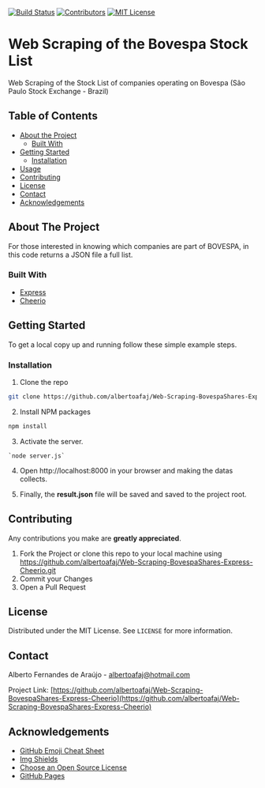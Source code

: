 [![Build Status][build-shield]]()
[![Contributors][contributors-shield]]()
[![MIT License][license-shield]][license-url]

# Web Scraping of the Bovespa Stock List

Web Scraping of the Stock List of companies operating on Bovespa (São Paulo Stock Exchange - Brazil)

## Table of Contents

* [About the Project](#about-the-project)
  * [Built With](#built-with)
* [Getting Started](#getting-started)
  * [Installation](#installation)
* [Usage](#usage)
* [Contributing](#contributing)
* [License](#license)
* [Contact](#contact)
* [Acknowledgements](#acknowledgements)

## About The Project

For those interested in knowing which companies are part of BOVESPA, in this code returns a JSON file a full list.

### Built With

* [Express](http://expressjs.com/pt-br/)
* [Cheerio](https://github.com/cheeriojs/cheerio)

## Getting Started

To get a local copy up and running follow these simple example steps.

### Installation

1. Clone the repo
```sh
git clone https://github.com/albertoafaj/Web-Scraping-BovespaShares-Express-Cheerio.git
```
2. Install NPM packages
```sh
npm install
```
3. Activate the server.
```JS
`node server.js`
```
4. Open http://localhost:8000 in your browser and making the datas collects.

5. Finally, the **result.json** file will be saved and saved to the project root.

## Contributing

 Any contributions you make are **greatly appreciated**.

1. Fork the Project or clone this repo to your local machine using https://github.com/albertoafaj/Web-Scraping-BovespaShares-Express-Cheerio.git
2. Commit your Changes
3. Open a Pull Request

## License

Distributed under the MIT License. See `LICENSE` for more information.

## Contact

Alberto Fernandes de Araújo - albertoafaj@hotmail.com

Project Link: [https://github.com/albertoafaj/Web-Scraping-BovespaShares-Express-Cheerio](https://github.com/albertoafaj/Web-Scraping-BovespaShares-Express-Cheerio)


## Acknowledgements
* [GitHub Emoji Cheat Sheet](https://www.webpagefx.com/tools/emoji-cheat-sheet)
* [Img Shields](https://shields.io)
* [Choose an Open Source License](https://choosealicense.com)
* [GitHub Pages](https://pages.github.com)

[build-shield]: https://img.shields.io/badge/build-passing-brightgreen.svg?style=flat-square
[contributors-shield]: https://img.shields.io/badge/contributors-1-orange.svg?style=flat-square
[license-shield]: https://img.shields.io/badge/license-MIT-blue.svg?style=flat-square
[license-url]: https://choosealicense.com/licenses/mit